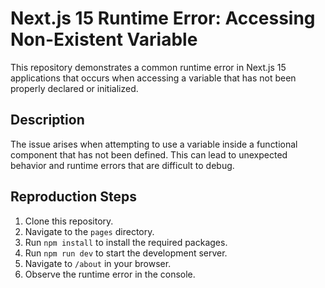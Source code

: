 # Next.js 15 Runtime Error: Accessing Non-Existent Variable

This repository demonstrates a common runtime error in Next.js 15 applications that occurs when accessing a variable that has not been properly declared or initialized.

## Description
The issue arises when attempting to use a variable inside a functional component that has not been defined.
This can lead to unexpected behavior and runtime errors that are difficult to debug.

## Reproduction Steps
1. Clone this repository.
2. Navigate to the `pages` directory.
3. Run `npm install` to install the required packages.
4. Run `npm run dev` to start the development server.
5. Navigate to `/about` in your browser.
6. Observe the runtime error in the console.